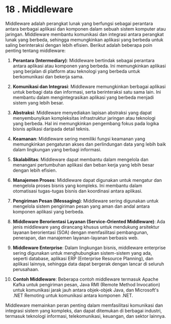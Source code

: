 # 18 . Middleware

Middleware adalah perangkat lunak yang berfungsi sebagai perantara antara berbagai aplikasi dan komponen dalam sebuah sistem komputer atau jaringan. Middleware membantu komunikasi dan integrasi antara perangkat lunak yang berbeda, sehingga memungkinkan aplikasi yang berbeda untuk saling berinteraksi dengan lebih efisien. Berikut adalah beberapa poin penting tentang middleware:

1. **Perantara (Intermediary)**: Middleware bertindak sebagai perantara antara aplikasi atau komponen yang berbeda. Ini memungkinkan aplikasi yang berjalan di platform atau teknologi yang berbeda untuk berkomunikasi dan bekerja sama.

2. **Komunikasi dan Integrasi**: Middleware memungkinkan berbagai aplikasi untuk berbagi data dan informasi, serta berinteraksi satu sama lain. Ini membantu dalam mengintegrasikan aplikasi yang berbeda menjadi sistem yang lebih besar.

3. **Abstraksi**: Middleware menyediakan lapisan abstraksi yang dapat menyembunyikan kompleksitas infrastruktur jaringan atau teknologi yang berbeda. Hal ini memungkinkan pengembang fokus pada logika bisnis aplikasi daripada detail teknis.

4. **Keamanan**: Middleware sering memiliki fungsi keamanan yang memungkinkan pengaturan akses dan perlindungan data yang lebih baik dalam lingkungan yang berbagi informasi.

5. **Skalabilitas**: Middleware dapat membantu dalam mengelola dan menangani pertumbuhan aplikasi dan beban kerja yang lebih besar dengan lebih efisien.

6. **Manajemen Proses**: Middleware dapat digunakan untuk mengatur dan mengelola proses bisnis yang kompleks. Ini membantu dalam otomatisasi tugas-tugas bisnis dan koordinasi antara aplikasi.

7. **Pengiriman Pesan (Messaging)**: Middleware sering digunakan untuk mengelola sistem pengiriman pesan yang aman dan andal antara komponen aplikasi yang berbeda.

8. **Middleware Berorientasi Layanan (Service-Oriented Middleware)**: Ada jenis middleware yang dirancang khusus untuk mendukung arsitektur layanan berorientasi (SOA) dengan memfasilitasi pembangunan, penerapan, dan manajemen layanan-layanan berbasis web.

9. **Middleware Enterprise**: Dalam lingkungan bisnis, middleware enterprise sering digunakan untuk menghubungkan sistem-sistem yang ada, seperti database, aplikasi ERP (Enterprise Resource Planning), dan aplikasi lainnya, sehingga data dapat bergerak dengan lancar di seluruh perusahaan.

10. **Contoh Middleware**: Beberapa contoh middleware termasuk Apache Kafka untuk pengiriman pesan, Java RMI (Remote Method Invocation) untuk komunikasi jarak jauh antara objek-objek Java, dan Microsoft's .NET Remoting untuk komunikasi antara komponen .NET.

Middleware memainkan peran penting dalam memfasilitasi komunikasi dan integrasi sistem yang kompleks, dan dapat ditemukan di berbagai industri, termasuk teknologi informasi, telekomunikasi, keuangan, dan sektor lainnya.
